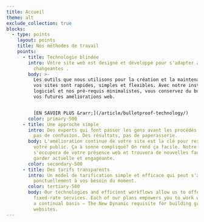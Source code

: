 ```yaml
---
title: Accueil
theme: alt
exclude_collection: true
blocks:
  - type: points
    layout: points
    title: Nos méthodes de travail
    points:
      - title: Technologie blindée
        intro: Votre site web est designé et développé pour s'adapter aux technologies
          changeantes .
        body: >-
          Les outils que nous utilisons pour la création et la maintenance de
          vos sites sont rapides, simples et flexibles. Avec notre installation
          logiciel et nos pré-requis minimalistes, vous conservez du budget pour
          vos futures améliorations web. 


          [EN SAVOIR PLUS &rarr;](/article/bulletproof-technology/)
        color: primary-500
      - title: Une approche simple
        intro: Des experts qui font passer les gens avant les procédés. De la clarté,
          pas de confusion. Des résultats, pas de paperasserie.
        body: L'amélioration continue de votre site est la clé pour rester connecté avec
          votre public. Ça à sonne compliqué? On rend ça facile. Notre équipe
          s'occupera de votre présence web et trouvera de nouvelles façon de la
          garder actuelle et engageante.
        color: secondary-500
      - title: Des tarifs transparents
        intro: Un model de tarification simple et efficace qui peut s'adapter
          ponctuellement à vos besoin du moment.
        color: tertiary-500
        body: Our technologies and efficient workflows allow us to offer affordable,
          fixed-rate services. Each of our plans empowers you to work with us on
          a continual basis – The New Dynamic requisite for building great
          websites.
---
```

